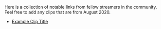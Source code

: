 Here is a collection of notable links from fellow streamers in the community. Feel free to add any clips that are from August 2020.

- [Example Clip Title](<insert link here>)
